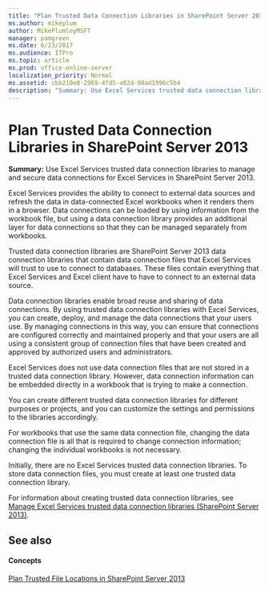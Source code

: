 ```yaml
---
title: "Plan Trusted Data Connection Libraries in SharePoint Server 2013"
ms.author: mikeplum
author: MikePlumleyMSFT
manager: pamgreen
ms.date: 6/23/2017
ms.audience: ITPro
ms.topic: article
ms.prod: office-online-server
localization_priority: Normal
ms.assetid: cbb210e8-2969-4fd5-a82d-08ad1996c5b4
description: "Summary: Use Excel Services trusted data connection libraries to manage and secure data connections for Excel Services in SharePoint Server 2013."
---
```


# Plan Trusted Data Connection Libraries in SharePoint Server 2013

 **Summary:** Use Excel Services trusted data connection libraries to manage and secure data connections for Excel Services in SharePoint Server 2013. 
  
Excel Services provides the ability to connect to external data sources and refresh the data in data-connected Excel workbooks when it renders them in a browser. Data connections can be loaded by using information from the workbook file, but using a data connection library provides an additional layer for data connections so that they can be managed separately from workbooks.
  
Trusted data connection libraries are SharePoint Server 2013 data connection libraries that contain data connection files that Excel Services will trust to use to connect to databases. These files contain everything that Excel Services and Excel client have to have to connect to an external data source. 
  
Data connection libraries enable broad reuse and sharing of data connections. By using trusted data connection libraries with Excel Services, you can create, deploy, and manage the data connections that your users use. By managing connections in this way, you can ensure that connections are configured correctly and maintained properly and that your users are all using a consistent group of connection files that have been created and approved by authorized users and administrators.
  
Excel Services does not use data connection files that are not stored in a trusted data connection library. However, data connection information can be embedded directly in a workbook that is trying to make a connection.
  
You can create different trusted data connection libraries for different purposes or projects, and you can customize the settings and permissions to the libraries accordingly.
  
For workbooks that use the same data connection file, changing the data connection file is all that is required to change connection information; changing the individual workbooks is not necessary.
  
Initially, there are no Excel Services trusted data connection libraries. To store data connection files, you must create at least one trusted data connection library.
  
For information about creating trusted data connection libraries, see [Manage Excel Services trusted data connection libraries (SharePoint Server 2013)](manage-excel-services-trusted-data-connection-libraries.md).
  
## See also

#### Concepts

[Plan Trusted File Locations in SharePoint Server 2013](plan-trusted-file-locations.md)

